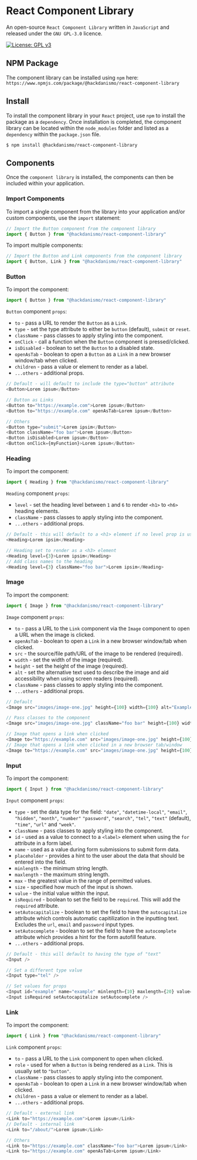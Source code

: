 # React Component Library
An open-source `React Component Library` written in `JavaScript` and released under the `GNU GPL-3.0` licence.

[![License: GPL v3](https://img.shields.io/badge/License-GPLv3-blue.svg)](https://www.gnu.org/licenses/gpl-3.0)

## NPM Package
The component library can be installed using `npm` here: `https://www.npmjs.com/package/@hackdanismo/react-component-library`

## Install
To install the component library in your `React` project, use `npm` to install the package as a `dependency`. Once installation is completed, the component library can be located within the `node_modules` folder and listed as a `dependency` within the `package.json` file.

```shell
$ npm install @hackdanismo/react-component-library
```

## Components
Once the `component library` is installed, the components can then be included within your application. 

### Import Components
To import a single component from the library into your application and/or custom components, use the `import` statement:

```javascript
// Import the Button component from the component library
import { Button } from "@hackdanismo/react-component-library"
```

To import multiple components:

```javascript
// Import the Button and Link components from the component library
import { Button, Link } from "@hackdanismo/react-component-library"
```

### Button
To import the component:

```javascript
import { Button } from "@hackdanismo/react-component-library"
```

`Button` component `props`:

+ `to` - pass a URL to render the `Button` as a `Link`.
+ `type` - set the type attribute to either be `button` (default), `submit` or `reset`.
+ `className` - pass classes to apply styling into the component.
+ `onClick` - call a function when the `Button` component is pressed/clicked. 
+ `isDisabled` - boolean to set the `Button` to a disabled state.
+ `openAsTab` - boolean to open a `Button` as a `Link` in a new browser window/tab when clicked.
+ `children` - pass a value or element to render as a label.
+ `...others` - additional props.

```javascript
// Default - will default to include the type="button" attribute
<Button>Lorem ipsum</Button>

// Button as Links
<Button to="https://example.com">Lorem ipsum</Button>
<Button to="https://example.com" openAsTab>Lorem ipsum</Button>

// Others
<Button type="submit">Lorem ipsim</Button>
<Button className="foo bar">Lorem ipsum</Button>
<Button isDisabled>Lorem ipsum</Button>
<Button onClick={myFunction}>Lorem ipsum</Button>
```

### Heading
To import the component:

```javascript
import { Heading } from "@hackdanismo/react-component-library"
```

`Heading` component `props`:

+ `level` - set the heading level between `1` and `6` to render `<h1>` to `<h6>` heading elements.
+ `className` - pass classes to apply styling into the component.
+ `...others` - additional props.

```javascript
// Default - this will default to a <h1> element if no level prop is used
<Heading>Lorem ipsim</Heading>

// Heading set to render as a <h3> element
<Heading level={3}>Lorem ipsim</Heading>
// Add class names to the heading
<Heading level={3} className="foo bar">Lorem ipsim</Heading>
```

### Image
To import the component:

```javascript
import { Image } from "@hackdanismo/react-component-library"
```

`Image` component `props`:

+ `to` - pass a URL to the `Link` component via the `Image` component to open a URL when the image is clicked.
+ `openAsTab` - boolean to open a `Link` in a new browser window/tab when clicked.
+ `src` - the source/file path/URL of the image to be rendered (required).
+ `width` - set the width of the image (required).
+ `height` - set the height of the image (required).
+ `alt` - set the alternative text used to describe the image and aid accessibility when using screen readers (required).
+ `className` - pass classes to apply styling into the component.
+ `...others` - additional props.

```javascript
// Default
<Image src="images/image-one.jpg" height={100} width={100} alt="Example image description here." />

// Pass classes to the component
<Image src="images/image-one.jpg" className="foo bar" height={100} width={100} alt="Example image description here." />

// Image that opens a link when clicked
<Image to="https://example.com" src="images/image-one.jpg" height={100} width={100} alt="Example image description here." />
// Image that opens a link when clicked in a new browser tab/window
<Image to="https://example.com" src="images/image-one.jpg" height={100} width={100} alt="Example image description here." openAsTab />
```

### Input
To import the component:

```javascript
import { Input } from "@hackdanismo/react-component-library"
```

`Input` component `props`:

+ `type` - set the data type for the field: `"date"`, `"datetime-local"`, `"email"`, `"hidden"`, `"month"`, `"number"` `"password"`, `"search"`, `"tel"`, `"text"` (default), `"time"`, `"url"` and `"week"`.
+ `className` - pass classes to apply styling into the component.
+ `id` - used as a value to connect to a `<label>` element when using the `for` attribute in a form label.
+ `name` - used as a value during form submissions to submit form data.
+ `placeholder` - provides a hint to the user about the data that should be entered into the field.
+ `minlength` - the minimum string length.
+ `maxlength` - the maximum string length.
+ `max` - the greatest value in the range of permitted values.
+ `size` - specified how much of the input is shown.
+ `value` - the initial value within the input.
+ `isRequired` - boolean to set the field to be `required`. This will add the `required` attribute.
+ `setAutocapitalize` - boolean to set the field to have the `autocapitalize` attribute which controls automatic capitilization in the inputting text. Excludes the `url`, `email` and `password` input types.
+ `setAutocomplete` - boolean to set the field to have the `autocomplete` attribute which provides a hint for the form autofill feature.
+ `...others` - additional props.

```javascript
// Default - this will default to having the type of "text"
<Input />

// Set a different type value
<Input type="tel" />

// Set values for props
<Input id="example" name="example" minlength={10} maxlength={20} value="Lorem ipsum" placeholder="Lorem ipsum" />
<Input isRequired setAutocapitalize setAutocomplete />
```

### Link
To import the component:

```javascript
import { Link } from "@hackdanismo/react-component-library"
```

`Link` component `props`:

+ `to` - pass a URL to the `Link` component to open when clicked.
+ `role` - used for when a `Button` is being rendered as a `Link`. This is usually set to `"button"`.
+ `className` - pass classes to apply styling into the component.
+ `openAsTab` - boolean to open a `Link` in a new browser window/tab when clicked.
+ `children` - pass a value or element to render as a label.
+ `...others` - additional props.

```javascript
// Default - external link
<Link to="https://example.com">Lorem ipsum</Link>
// Default - internal link
<Link to="/about/">Lorem ipsum</Link>

// Others
<Link to="https://example.com" className="foo bar">Lorem ipsum</Link>
<Link to="https://example.com" openAsTab>Lorem ipsum</Link>
```